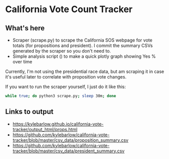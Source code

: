 # California Vote Count Tracker

## What's here
 - Scraper (scrape.py) to scrape the California SOS webpage for vote totals (for propositions and president). I commit the summary CSVs generated by the scraper so you don't need to.
 - Simple analysis script () to make a quick plotly graph showing Yes % over time

Currently, I'm not using the presidential race data, but am scraping it in case it's useful later to correlate with proposition vote changes.

If you want to run the scraper yourself, I just do it like this:
```bash
while true; do python3 scrape.py; sleep 30m; done
```

## Links to output
 - <https://kylebarlow.github.io/california-vote-tracker/output_html/props.html>
 - <https://github.com/kylebarlow/california-vote-tracker/blob/master/csv_data/proposition_summary.csv>
 - <https://github.com/kylebarlow/california-vote-tracker/blob/master/csv_data/president_summary.csv>